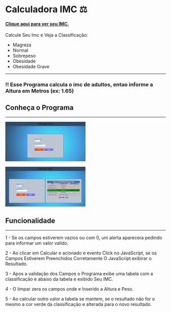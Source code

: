 # Calculadora IMC ⚖

####  <a href="">Clique aqui para ver seu IMC.</a>


<p>Calcule Seu Imc e Veja a Classificação:</p>
<ul>
  <li>Magreza</li>
  <li>Normal</li>
  <li>Sobrepeso</li>
  <li>Obesidade</li>
  <li>Obesidade Grave</li>
</ul> 
<hr>

### !! Esse Programa calcula o imc de adultos, entao informe a Altura em Metros (ex: 1.65)

## Conheça o Programa
<hr>
<p>
<img src="img/imc_2.png" width="50%">
</p>
<p>
<img src="img/imc_1.png" width="50%">
</p>

## Funcionalidade
<hr>
<p>1 - Se os campos estiverem vazios ou com 0, um alerta aparecera pedindo para informar um valor valido.
</p>
<p>
 2 - Ao clicar em Calcular e acionado e evento Click no JavaScript, se os Campos Estiverem Preenchidos Corretamente O JavaScript exibirar o Resultado.
</p>
<p>
3 - Apos a validação dos Campos o Programa exibe uma tabela com a classificação e abaixo da tabela e exibido Seu IMC.
</p>
<p>
4 - O limpar zera os campos onde e Inserido a Altura e Peso.
</p>
<p>
5 - Ao calcular outro valor a tabela se mantem, se o resultado não for o mesmo a cor verde da classificação e alterada para o novo resultado.
</p>
